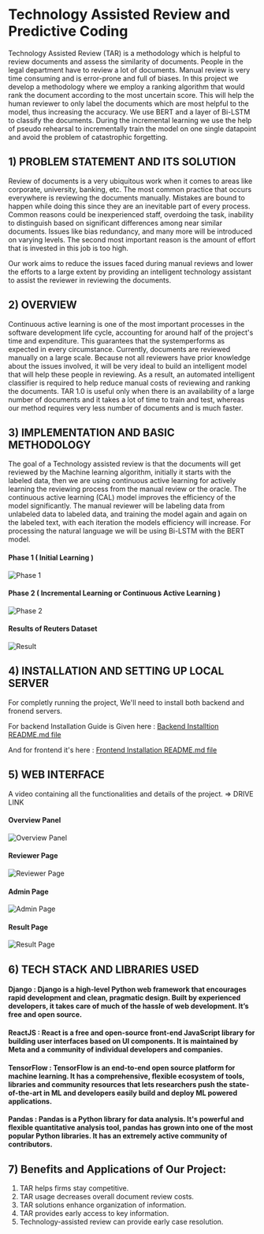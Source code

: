 

# Technology Assisted Review and Predictive Coding

Technology Assisted Review (TAR) is a methodology which is helpful to review documents and assess the similarity of documents. People in the legal department have to review a lot of documents. Manual review is very time consuming and is error-prone and full of biases. In this project we develop a methodology where we employ a ranking algorithm that would rank the document according to the most uncertain score. This will help the human reviewer to only label the documents which are most helpful to the model, thus increasing the accuracy. We use BERT and a layer of Bi-LSTM to classify the documents. During the incremental learning we use the help of pseudo rehearsal to incrementally train the model on one single datapoint and avoid the problem of catastrophic forgetting.

## 1) PROBLEM STATEMENT AND ITS SOLUTION

Review of documents is a very ubiquitous work when it comes to areas like corporate, university, banking, etc. The most common practice that occurs everywhere is reviewing the documents manually. Mistakes are bound to happen while doing this since they are an inevitable part of every process. Common reasons could be inexperienced staff, overdoing the task, inability to distinguish based on significant differences among near similar documents. Issues like bias redundancy, and many more will be introduced on varying levels. The second most important reason is the amount of effort that is invested in this job is too high. 

Our work aims to reduce the issues faced during manual reviews and lower the efforts to a large extent by providing an intelligent technology assistant to assist the reviewer in reviewing the documents.

## 2) OVERVIEW

Continuous active learning is one of the most important processes in the software development life cycle, accounting for around half of the project's time and expenditure. This guarantees that the systemperforms as expected in every circumstance. Currently, documents are reviewed manually on a large scale. Because not all reviewers have prior knowledge about the issues involved, it will be very ideal to build an intelligent model that will help these people in reviewing. As a result, an automated intelligent classifier is required to help reduce manual costs of reviewing and ranking the documents. TAR 1.0 is useful only when there is an availability of a large number of documents and it takes a lot of time to train and test, whereas our method requires very less number of documents and is much faster.

## 3) IMPLEMENTATION AND BASIC METHODOLOGY

The goal of a Technology assisted review is that the documents will get reviewed by the Machine learning algorithm, initially it starts with the labeled data, then we are using continuous active learning for actively learning the reviewing process from the manual review or the oracle. The continuous active learning (CAL) model improves the efficiency of the model significantly. The manual reviewer will be labeling data from unlabeled data to labeled data, and training the model again and again on the labeled text, with each iteration the models efficiency will increase. For processing the natural language we will be using Bi-LSTM with the BERT model.


#### Phase 1 ( Initial Learning )
![Phase 1](screenshots/phase1.png)

#### Phase 2 ( Incremental Learning or Continuous Active Learning )
![Phase 2](screenshots/phase2.png)

#### Results of Reuters Dataset
![Result](screenshots/results.png)


## 4) INSTALLATION AND SETTING UP LOCAL SERVER

For completly running the project, We'll need to install both backend and fronend servers.

For backend Installation Guide is Given here : [Backend Installtion README.md file](backend/README.md)

And for frontend it's here : [Frontend Installation README.md file](frontend/README.md)


## 5) WEB INTERFACE

A video containing all the functionalities and details of the project.
=> DRIVE LINK

#### Overview Panel
![Overview Panel](screenshots/Overview_Panel_Page.png)

#### Reviewer Page
![Reviewer Page](screenshots/Reviewer_Page.png)

#### Admin Page
![Admin Page](screenshots/Admin_Page.png)

#### Result Page
![Result Page](screenshots/Result_Page.png)


## 6) TECH STACK AND LIBRARIES USED

#### Django : Django is a high-level Python web framework that encourages rapid development and clean, pragmatic design. Built by experienced developers, it takes care of much of the hassle of web development. It’s free and open source.

#### ReactJS : React is a free and open-source front-end JavaScript library for building user interfaces based on UI components. It is maintained by Meta and a community of individual developers and companies.

#### TensorFlow : TensorFlow is an end-to-end open source platform for machine learning. It has a comprehensive, flexible ecosystem of tools, libraries and community resources that lets researchers push the state-of-the-art in ML and developers easily build and deploy ML powered applications.

#### Pandas : Pandas is a Python library for data analysis. It's powerful and flexible quantitative analysis tool, pandas has grown into one of the most popular Python libraries. It has an extremely active community of contributors.


## 7) Benefits and Applications of Our Project:
1) TAR helps firms stay competitive.
2) TAR usage decreases overall document review costs.
3) TAR solutions enhance organization of information.
4) TAR provides early access to key information. 
5) Technology-assisted review can provide early case resolution.
